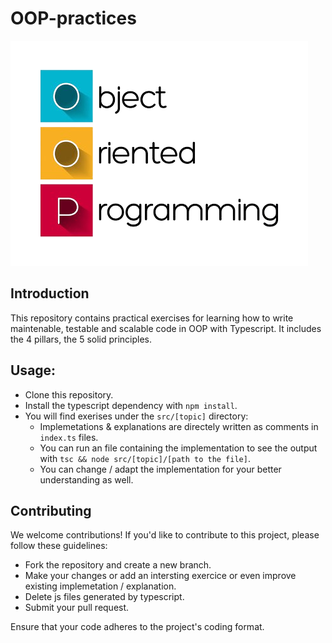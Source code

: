 # OOP-practices

<img src='./assets/images/oop.png'>

## Introduction

This repository contains practical exercises for learning how to write maintenable, testable and scalable code in OOP with Typescript. It includes the 4 pillars, the 5 solid principles.

## Usage:

- Clone this repository.
- Install the typescript dependency with `npm install`.
- You will find exerises under the `src/[topic]` directory: 
    - Implemetations & explanations are directely written as comments in `index.ts` files.
    - You can run an file containing the implementation to see the output with `tsc && node src/[topic]/[path to the file]`.
    - You can change / adapt the implementation for your better understanding as well.


## Contributing

We welcome contributions! If you'd like to contribute to this project, please follow these guidelines:

- Fork the repository and create a new branch.
- Make your changes or add an intersting exercice or even improve existing implemetation / explanation.
- Delete js files generated by typescript.
- Submit your pull request.

Ensure that your code adheres to the project's coding format.
